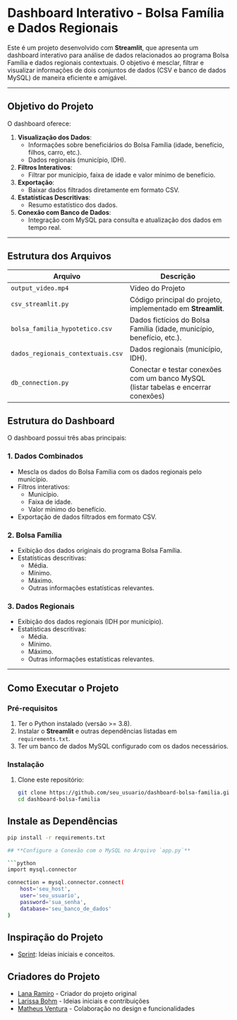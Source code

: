 # **Dashboard Interativo - Bolsa Família e Dados Regionais**

Este é um projeto desenvolvido com **Streamlit**, que apresenta um dashboard interativo para análise de dados relacionados ao programa Bolsa Família e dados regionais contextuais. O objetivo é mesclar, filtrar e visualizar informações de dois conjuntos de dados (CSV e banco de dados MySQL) de maneira eficiente e amigável.

---

## **Objetivo do Projeto**

O dashboard oferece:

1. **Visualização dos Dados**:
   - Informações sobre beneficiários do Bolsa Família (idade, benefício, filhos, carro, etc.).
   - Dados regionais (município, IDH).
2. **Filtros Interativos**:
   - Filtrar por município, faixa de idade e valor mínimo de benefício.
3. **Exportação**:
   - Baixar dados filtrados diretamente em formato CSV.
4. **Estatísticas Descritivas**:
   - Resumo estatístico dos dados.
5. **Conexão com Banco de Dados**:
   - Integração com MySQL para consulta e atualização dos dados em tempo real.

---

## **Estrutura dos Arquivos**

| Arquivo                           | Descrição                                                                             |
| --------------------------------- | ---------------------------------------------------------------------                 |
| `output_video.mp4`                | Vídeo do Projeto                                                                      |
| `csv_streamlit.py`                | Código principal do projeto, implementado em **Streamlit**.                           | 
| `bolsa_familia_hypotetico.csv`    | Dados fictícios do Bolsa Família (idade, município, benefício, etc.).                 |
| `dados_regionais_contextuais.csv` | Dados regionais (município, IDH).                                                     |
| `db_connection.py`                | Conectar e testar conexões com um banco MySQL (listar tabelas e encerrar conexões)    |


                    

## **Estrutura do Dashboard**

O dashboard possui três abas principais:

### **1. Dados Combinados**
- Mescla os dados do Bolsa Família com os dados regionais pelo município.
- Filtros interativos:
  - Município.
  - Faixa de idade.
  - Valor mínimo do benefício.
- Exportação de dados filtrados em formato CSV.

### **2. Bolsa Família**
- Exibição dos dados originais do programa Bolsa Família.
- Estatísticas descritivas:
  - Média.
  - Mínimo.
  - Máximo.
  - Outras informações estatísticas relevantes.

### **3. Dados Regionais**
- Exibição dos dados regionais (IDH por município).
- Estatísticas descritivas:
  - Média.
  - Mínimo.
  - Máximo.
  - Outras informações estatísticas relevantes.
---

## **Como Executar o Projeto**

### **Pré-requisitos**

1. Ter o Python instalado (versão >= 3.8).
2. Instalar o **Streamlit** e outras dependências listadas em `requirements.txt`.
3. Ter um banco de dados MySQL configurado com os dados necessários.

### **Instalação**

1. Clone este repositório:
   ```bash
   git clone https://github.com/seu_usuario/dashboard-bolsa-familia.git
   cd dashboard-bolsa-familia
   ```

## **Instale as Dependências**

````bash
pip install -r requirements.txt

## **Configure a Conexão com o MySQL no Arquivo `app.py`**

```python
import mysql.connector

connection = mysql.connector.connect(
    host='seu_host',
    user='seu_usuario',
    password='sua_senha',
    database='seu_banco_de_dados'
)
````
## **Inspiração do Projeto**
- [Sprint](https://github.com/paraujo2005/Sprint): Ideias iniciais e conceitos.
## **Criadores do Projeto**

- [Lana Ramiro](https://github.com/lanaramiro) - Criador do projeto original
- [Larissa Bohm](https://github.com/lalabohm) - Ideias iniciais e contribuições
- [Matheus Ventura](https://github.com/MatheusgVentura) - Colaboração no design e funcionalidades
